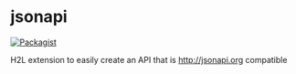 # jsonapi

[![Packagist](https://img.shields.io/packagist/l/alkemann/jsonapi.svg)](https://packagist.org/packages/alkemann/jsonapi)

H2L extension to easily create an API that is http://jsonapi.org compatible
